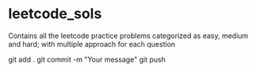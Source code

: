 # leetcode_sols
Contains all the leetcode practice problems categorized as easy, medium and hard; with multiple approach for each question


git add .
git commit -m "Your message"
git push
